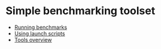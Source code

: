 # Simple benchmarking toolset

* [Running benchmarks](running-benchmarks.md)
* [Using launch scripts](using-launch-scripts.md)
* [Tools overview](tools-overview.md)
